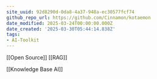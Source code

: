 ```yaml
---
site_uuid: 92d8290d-0da8-4a37-948a-ec30577fcf74
github_repo_url: https://github.com/Cinnamon/kotaemon
date_modified: 2025-03-24T00:00:00.000Z
date_created: '2025-03-30T05:44:14.838Z'
tags:
- AI-Toolkit
---
```





[[Open Source]] [[RAG]]

[[Knowledge Base AI]]

